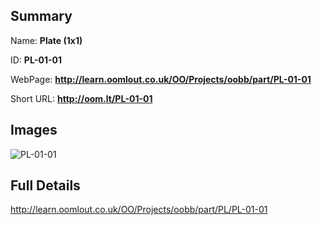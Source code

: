 

## Summary
 
Name: __Plate (1x1)__

ID: __PL-01-01__

WebPage: __http://learn.oomlout.co.uk/OO/Projects/oobb/part/PL-01-01__

Short URL: __http://oom.lt/PL-01-01__


## Images
![PL-01-01](http://oomlout.com/oomlout-OOBB/part/PL/PL-01-01/OOBB-PL-01-01_420.png)




## Full Details

 http://learn.oomlout.co.uk/OO/Projects/oobb/part/PL/PL-01-01


